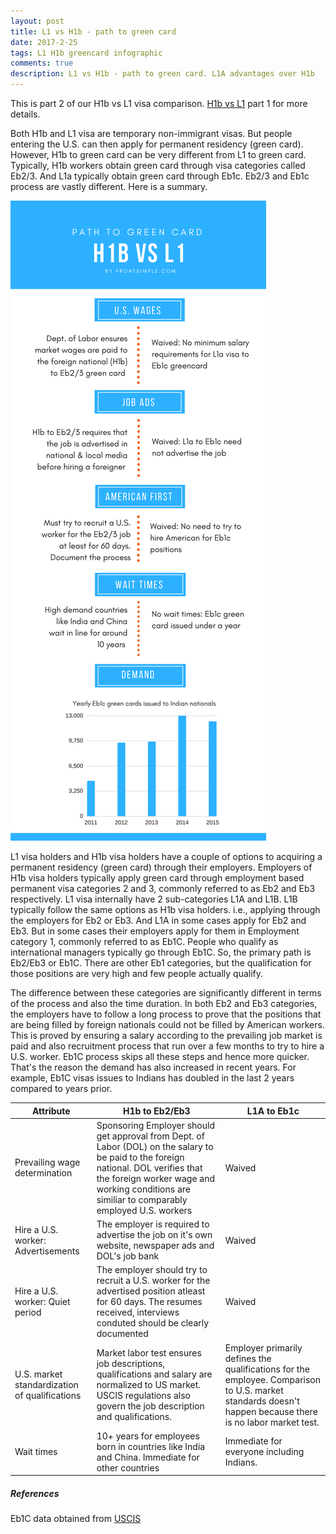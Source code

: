 ```yaml
---
layout: post
title: L1 vs H1b - path to green card
date: 2017-2-25
tags: L1 H1b greencard infographic
comments: true
description: L1 vs H1b - path to green card. L1A advantages over H1b
---
```

This is part 2 of our H1b vs L1 visa comparison. [H1b vs L1](/posts/H1b-vs-L1-infographic/) part 1 for more details.

Both H1b and L1 visa are temporary non-immigrant visas. But people entering the U.S. can then apply for permanent residency (green card). However, H1b to green card can be very different from L1 to green card. Typically, H1b workers obtain green card through visa categories called Eb2/3. And L1a typically obtain green card through Eb1c. Eb2/3 and Eb1c process are vastly different. Here is a summary.

![L1 vs H1b to green card](/assets/images/posts/L1vsH1b-to-greencard-v1.01.png)

L1 visa holders and H1b visa holders have a couple of options to acquiring a permanent residency (green card) through their employers.
Employers of H1b visa holders typically apply green card through employment based permanent visa categories 2 and 3, commonly referred to as Eb2 and Eb3 respectively. L1 visa internally have 2 sub-categories L1A and L1B. L1B typically follow the same options as H1b visa  holders. i.e., applying through the employers for Eb2 or Eb3. And L1A in some cases apply for Eb2 and Eb3. But in some cases their employers apply for them in Employment category 1, commonly referred to as Eb1C. People who qualify as international managers typically go through Eb1C. So, the primary path is Eb2/Eb3 or Eb1C. There are other Eb1 categories, but the qualification for those positions are very high and few people actually qualify.

The difference between these categories are significantly different in terms of the process and also the time duration. In both Eb2 and Eb3 categories, the employers have to follow a long process to prove that the positions that are being filled by foreign nationals could not be filled by American workers. This is proved by ensuring a salary according to the prevailing job market is paid and also recruitment process that run over a few months to try to hire a U.S. worker. Eb1C process skips all these steps and hence more quicker. That's the reason the demand has also increased in recent years. For example, Eb1C visas issues to Indians has doubled in the last 2 years compared to years prior. 
 
 Attribute  | H1b to Eb2/Eb3    | L1A to Eb1c
---------- | ------ | ------
Prevailing wage determination| Sponsoring Employer should get approval from Dept. of Labor (DOL) on the salary to be paid to the foreign national. DOL verifies that the foreign worker wage and working conditions are similiar to comparably employed U.S. workers    |Waived
Hire a U.S. worker: Advertisements| The employer is required to advertise the job on it's own website, newspaper ads and DOL's job bank | Waived
Hire a U.S. worker: Quiet period| The employer should try to recruit a U.S. worker for the advertised position atleast for 60 days. The resumes received, interviews conduted should be clearly documented| Waived
U.S. market standardization of qualifications| Market labor test ensures job descriptions, qualifications and salary are normalized to US market. USCIS regulations also govern the job description and qualifications.| Employer primarily defines the qualifications for the employee. Comparison to U.S. market standards doesn't happen because there is no labor market test. 
Wait times|10+ years for employees born in countries like India and China. Immediate for other countries|Immediate for everyone including Indians. 

##### References
Eb1C data obtained from [USCIS](https://travel.state.gov/content/visas/en/law-and-policy/statistics/annual-reports.html)



